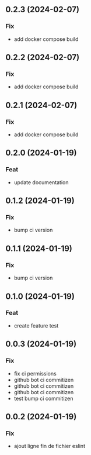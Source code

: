 ## 0.2.3 (2024-02-07)

### Fix

- add docker compose build

## 0.2.2 (2024-02-07)

### Fix

- add docker compose build

## 0.2.1 (2024-02-07)

### Fix

- add docker compose build

## 0.2.0 (2024-01-19)

### Feat

- update documentation

## 0.1.2 (2024-01-19)

### Fix

- bump ci version

## 0.1.1 (2024-01-19)

### Fix

- bump ci version

## 0.1.0 (2024-01-19)

### Feat

- create feature test

## 0.0.3 (2024-01-19)

### Fix

- fix ci permissions
- github bot ci commitizen
- github bot ci commitizen
- github bot ci commitizen
- test bump ci commitizen

## 0.0.2 (2024-01-19)

### Fix

- ajout ligne fin de fichier eslint
